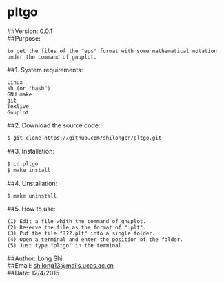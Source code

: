 
#
# pltgo        
##Version: 0.0.1      
##Purpose: 

    to get the files of the "eps" format with some mathematical notation under the command of gnuplot.    

##1. System requirements:

    Linux          
    sh (or "bash")         
    GNU make         
    git        
    Texlive       
    Gnuplot         
   
##2. Download the source code:

```bash
$ git clone https://github.com/shilongcn/pltgo.git    
```

##3. Installation:

```bash
$ cd pltgo               
$ make install
```   
##4. Unstallation:

```bash
$ make uninstall
```

##5. How to use:

    (1) Edit a file whith the command of gnuplot.         
    (2) Reserve the file as the format of ".plt".          
    (3) Put the file "???.plt" into a single folder.       
    (4) Open a terminal and enter the position of the folder.        
    (5) Just type "pltgo" in the terminal.        



##Author:  Long Shi         
##Email:   [shilong13@mails.ucas.ac.cn](shilong13@mails.ucas.ac.cn)      
##Date:    12/4/2015 

